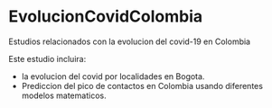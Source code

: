 # EvolucionCovidColombia
Estudios relacionados con la evolucion del covid-19 en Colombia

Este estudio incluira:
- la evolucion del covid por localidades en Bogota.
- Prediccion del pico de contactos en Colombia usando diferentes modelos matematicos.

